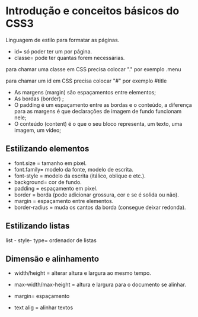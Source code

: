 # Introdução e conceitos básicos do CSS3

Linguagem de estilo para formatar as páginas.

- id= só poder ter um por página. 
- classe= pode ter quantas forem necessárias.

para chamar uma classe em CSS precisa colocar "." por exemplo .menu

para chamar um id em CSS precisa colocar "#" por exemplo #title


- As margens (margin) são espaçamentos entre elementos;
- As bordas (border) ;
- O padding é um espaçamento entre as bordas e o conteúdo, a diferença para as margens é que declarações de imagem de fundo funcionam nele;
- O conteúdo (content) é o que o seu bloco representa, um texto, uma imagem, um vídeo;

## Estilizando elementos

- font.size = tamanho em pixel. 
- font.family= modelo da fonte, modelo de escrita.
- font-style = modelo da escrita (itálico, oblique e etc.).
- background= cor de fundo. 
- padding = espaçamento em pixel. 
- border = borda (pode adicionar grossura, cor e se é solida ou não).
- margin = espaçamento entre elementos. 
- border-radius = muda os cantos da borda (consegue deixar redonda).

## Estilizando listas

list - style- type= ordenador de listas

## Dimensão e alinhamento 

- width/height = alterar altura e largura ao mesmo tempo.

- max-width/max-height = altura e largura para o documento se alinhar. 

- margin= espaçamento 

- text alig = alinhar textos 
